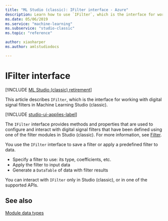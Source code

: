 ```yaml
---
title: "ML Studio (classic): IFilter interface - Azure"
description: Learn how to use `IFilter`, which is the interface for working with digital signal filters.
ms.date: 05/06/2019
ms.service: "machine-learning"
ms.subservice: "studio-classic"
ms.topic: "reference"

author: xiaoharper
ms.author: amlstudiodocs

---
```

# IFilter interface

[!INCLUDE [ML Studio (classic) retirement](./includes/machine-learning-studio-classic-deprecation.md)]

This article describes `IFilter`, which is the interface for working with digital signal filters in Machine Learning Studio (classic).

[!INCLUDE [studio-ui-applies-label](./includes/studio-ui-applies-label.md)]

The `IFilter` interface provides methods and properties that are used to configure and interact with digital signal filters that have been defined using one of the filter modules in Studio (classic). For more information, see [Filter](data-transformation-filter.md). 

You use the `IFilter` interface to save a filter or apply a predefined filter to data.  

+ Specify a filter to use: its type, coefficients, etc.
+ Apply the filter to input data
+ Generate a `DataTable` of data with filter results

You can interact with `IFilter` only in Studio (classic), or in one of the supported APIs.  

## See also   
 [Module data types](machine-learning-module-data-types.md)
